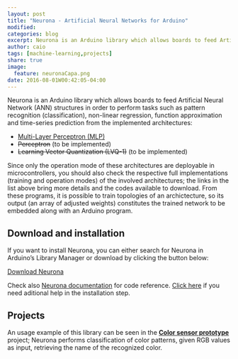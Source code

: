 ```yaml
---
layout: post
title: "Neurona - Artificial Neural Networks for Arduino"
modified:
categories: blog
excerpt: Neurona is an Arduino library which allows boards to feed Artificial Neural Network (ANN) structures in order to perform tasks such as pattern recognition (classification), function approximation and time-series predictions.
author: caio
tags: [machine-learning,projects]
share: true
image:
  feature: neuronaCapa.png
date: 2016-08-01W00:42:05-04:00
---
```

Neurona is an Arduino library which allows boards to feed Artificial Neural Network (ANN) structures in order to perform tasks such as pattern recognition (classification), non-linear regression, function approximation and time-series prediction from the implemented architectures:

* [Multi-Layer Perceptron (MLP)][MLPTraining]
* ~~Perceptron~~ (to be implemented)
* ~~Learning Vector Quantization (LVQ-1)~~ (to be implemented)

Since only the operation mode of these architectures are deployable in microcontrollers, you should also check the respective full implementations (training and operation modes) of the involved architectures; the links in the list above bring more details and the codes available to download. From these programs, it is possible to train topologies of an archictecture, so its output (an array of adjusted weights) constitutes the trained network to be embedded along with an Arduino program.

## Download and installation

If you want to install Neurona, you can either search for Neurona in Arduino’s Library Manager or download by clicking the button below:

<div markdown="0"><a href="http://www.github.com/MorettiCB/Neurona" class="btn">Download Neurona</a></div>

Check also [Neurona documentation][NeuronaDocs] for code reference. [Click here][ArduinoInstallHelp] if you need aditional help in the installation step.

## Projects

An usage example of this library can be seen in the **[<u>Color sensor prototype</u>][ColorSensorProj]** project; Neurona performs classification of color patterns, given RGB values as input, retrieving the name of the recognized color.

[MLPTraining]: /blog/multilayer-perceptron-implementation-in-c/
[NeuronaDocs]: /Neurona
[ArduinoInstallHelp]: http://www.arduino.cc/en/guide/libraries
[ColorSensorProj]: /blog/color-sensor-prototype-using-neural-networks/

